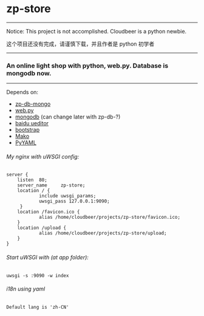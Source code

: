 zp-store
=========================

******
Notice: This project is not accomplished. Cloudbeer is a python newbie.

这个项目还没有完成，请谨慎下载，并且作者是 python 初学者
******


### An online light shop with python, web.py. Database is mongodb now.
-----------------------------


Depends on:

* [zp-db-mongo](https://github.com/cloudbeer/zp-db-mongo "zp-db-mongo")
* [web.py](http://webpy.org/ "web.py")
* [mongodb](http://www.mongodb.org/) (can change later with zp-db-?)
* [baidu ueditor](http://ueditor.baidu.com/website/)
* [bootstrap](http://twitter.github.com/bootstrap/index.html)
* [Mako](http://www.makotemplates.org/)
* [PyYAML](http://pyyaml.org/)


###### My nginx with uWSGI config:


    server {
        listen  80;
        server_name     zp-store;
        location / {
                include uwsgi_params;
                uwsgi_pass 127.0.0.1:9090;
         }
        location /favicon.ico {
                alias /home/cloudbeer/projects/zp-store/favicon.ico;
        }
        location /upload {
                alias /home/cloudbeer/projects/zp-store/upload;
        }
    }


###### Start uWSGI with (at app folder):
    uwsgi -s :9090 -w index


###### i18n using yaml

    Default lang is 'zh-CN'
